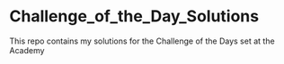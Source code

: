 # Challenge_of_the_Day_Solutions
This repo contains my solutions for the Challenge of the Days set at the Academy
